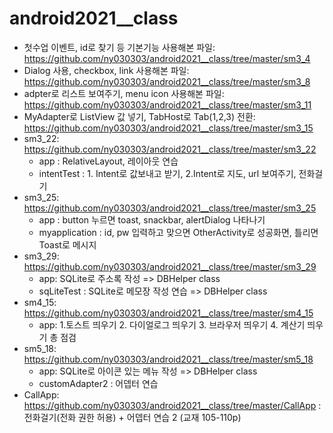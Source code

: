 # android2021__class

* 첫수업 이벤트, id로 찾기 등 기본기능 사용해본 파일: https://github.com/ny030303/android2021__class/tree/master/sm3_4
* Dialog 사용, checkbox, link 사용해본 파일: https://github.com/ny030303/android2021__class/tree/master/sm3_8
* adpter로 리스트 보여주기, menu icon 사용해본 파일: https://github.com/ny030303/android2021__class/tree/master/sm3_11
* MyAdapter로 ListView 값 넣기, TabHost로 Tab(1,2,3) 전환: https://github.com/ny030303/android2021__class/tree/master/sm3_15
* sm3_22: https://github.com/ny030303/android2021__class/tree/master/sm3_22
    * app : RelativeLayout, 레이아웃 연습           
    * intentTest : 1. Intent로 값보내고 받기, 2.Intent로 지도, url 보여주기, 전화걸기
* sm3_25: https://github.com/ny030303/android2021__class/tree/master/sm3_25
    * app : button 누르면 toast, snackbar, alertDialog 나타나기
    * myapplication : id, pw 입력하고 맞으면 OtherActivity로 성공화면, 틀리면 Toast로 메시지
* sm3_29: https://github.com/ny030303/android2021__class/tree/master/sm3_29
    * app: SQLite로 주소록 작성 => DBHelper class
    * sqLiteTest : SQLite로 메모장 작성 연습 => DBHelper class
* sm4_15: https://github.com/ny030303/android2021__class/tree/master/sm4_15
    * app: 1.토스트 띄우기 2. 다이얼로그 띄우기 3. 브라우저 띄우기 4. 계산기 띄우기 총 점검
* sm5_18: https://github.com/ny030303/android2021__class/tree/master/sm5_18
    * app: SQLite로 아이콘 있는 메뉴 작성 => DBHelper class
    * customAdapter2 : 어뎁터 연습
* CallApp: https://github.com/ny030303/android2021__class/tree/master/CallApp
    : 전화걸기(전화 권한 허용) + 어뎁터 연습 2 (교재 105-110p)